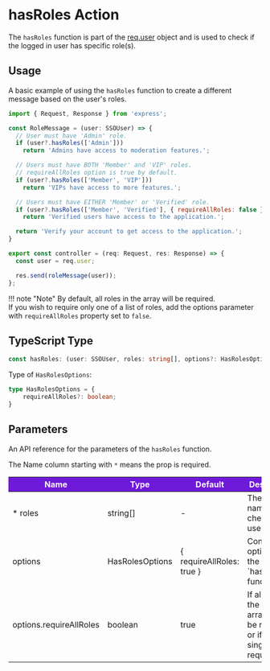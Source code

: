 # hasRoles Action 

The `hasRoles` function is part of the [req.user] object and is used to check if the logged in user has specific role(s).

## Usage

A basic example of using the `hasRoles` function to create a different message based on the user's roles.

```JavaScript
import { Request, Response } from 'express';

const RoleMessage = (user: SSOUser) => {
  // User must have 'Admin' role.
  if (user?.hasRoles(['Admin'])) 
    return 'Admins have access to moderation features.';

  // Users must have BOTH 'Member' and 'VIP' roles.
  // requireAllRoles option is true by default.
  if (user?.hasRoles(['Member', 'VIP'])) 
    return 'VIPs have access to more features.';

  // Users must have EITHER 'Member' or 'Verified' role.
  if (user?.hasRoles(['Member', 'Verified'], { requireAllRoles: false })) 
    return 'Verified users have access to the application.';

  return 'Verify your account to get access to the application.';
}

export const controller = (req: Request, res: Response) => {
  const user = req.user;

  res.send(roleMessage(user));
};
```

!!! note "Note"
    By default, all roles in the array will be required.  
    If you wish to require only one of a list of roles, add the options parameter with `requireAllRoles` property set to `false`.

## TypeScript Type

<!-- The following code block is auto generated when types in the package change. -->
<!-- TYPE: hasRoles -->
```TypeScript
const hasRoles: (user: SSOUser, roles: string[], options?: HasRolesOptions) => boolean;
```

Type of `HasRolesOptions`:

<!-- The following code block is auto generated when types in the package change. -->
<!-- TYPE: HasRolesOptions -->
```TypeScript
type HasRolesOptions = {
    requireAllRoles?: boolean;
}
```

## Parameters

An API reference for the parameters of the `hasRoles` function.

The Name column starting with `*` means the prop is required.

<table>
  <!-- Table columns -->
  <thead>
    <tr>
      <th style="background: #6f19d9; color: white;">Name</th>
      <th style="background: #6f19d9; color: white;">Type</th>
      <th style="background: #6f19d9; color: white;">Default</th>
      <th style="background: #6f19d9; color: white;">Description</th>
    </tr>
  </thead>

  <!-- Table rows -->
  <tbody>
  <tr>
      <td>* roles</td>
      <td>string[]</td>
      <td>-</td>
      <td>The role names to check if the user has.</td>
    </tr>
    <tr>
      <td>options</td>
      <td>HasRolesOptions</td>
      <td>{ requireAllRoles: true }</td>
      <td>Configurable options for the `hasRoles` function.</td>
    </tr>
    <tr>
      <td>options.requireAllRoles</td>
      <td>boolean</td>
      <td>true</td>
      <td>If all roles in the `roles` array should be required or if only a single role is required.</td>
    </tr>
  </tbody>
</table>

<!-- Link References -->
[req.user]: ../req-user
